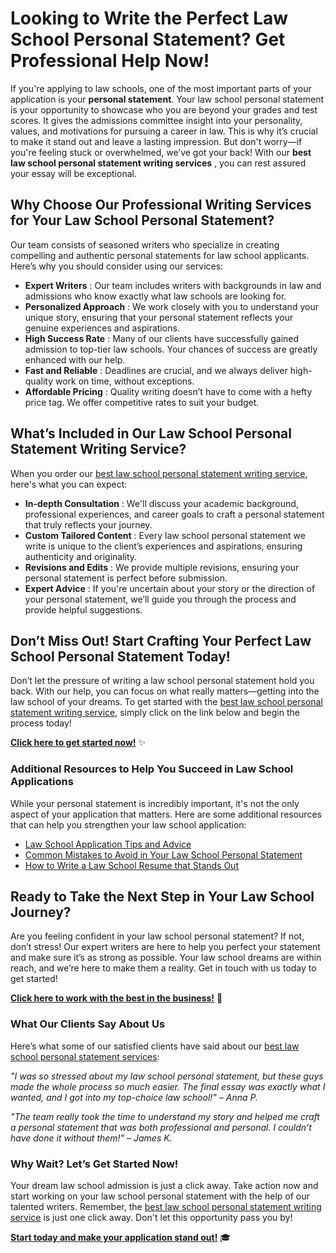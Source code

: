 # Looking to Write the Perfect Law School Personal Statement? Get Professional Help Now!

If you're applying to law schools, one of the most important parts of your application is your **personal statement**. Your law school personal statement is your opportunity to showcase who you are beyond your grades and test scores. It gives the admissions committee insight into your personality, values, and motivations for pursuing a career in law. This is why it’s crucial to make it stand out and leave a lasting impression. But don't worry—if you're feeling stuck or overwhelmed, we’ve got your back! With our **best law school personal statement writing services** , you can rest assured your essay will be exceptional.

## Why Choose Our Professional Writing Services for Your Law School Personal Statement?

Our team consists of seasoned writers who specialize in creating compelling and authentic personal statements for law school applicants. Here’s why you should consider using our services:

- **Expert Writers** : Our team includes writers with backgrounds in law and admissions who know exactly what law schools are looking for.
- **Personalized Approach** : We work closely with you to understand your unique story, ensuring that your personal statement reflects your genuine experiences and aspirations.
- **High Success Rate** : Many of our clients have successfully gained admission to top-tier law schools. Your chances of success are greatly enhanced with our help.
- **Fast and Reliable** : Deadlines are crucial, and we always deliver high-quality work on time, without exceptions.
- **Affordable Pricing** : Quality writing doesn’t have to come with a hefty price tag. We offer competitive rates to suit your budget.

## What’s Included in Our Law School Personal Statement Writing Service?

When you order our [best law school personal statement writing service](https://tinyurl.com/topessay?keyword=best+law+school+personal+statement), here's what you can expect:

- **In-depth Consultation** : We'll discuss your academic background, professional experiences, and career goals to craft a personal statement that truly reflects your journey.
- **Custom Tailored Content** : Every law school personal statement we write is unique to the client’s experiences and aspirations, ensuring authenticity and originality.
- **Revisions and Edits** : We provide multiple revisions, ensuring your personal statement is perfect before submission.
- **Expert Advice** : If you're uncertain about your story or the direction of your personal statement, we’ll guide you through the process and provide helpful suggestions.

## Don’t Miss Out! Start Crafting Your Perfect Law School Personal Statement Today!

Don’t let the pressure of writing a law school personal statement hold you back. With our help, you can focus on what really matters—getting into the law school of your dreams. To get started with the [best law school personal statement writing service](https://tinyurl.com/topessay?keyword=best+law+school+personal+statement), simply click on the link below and begin the process today!

**[Click here to get started now!](https://tinyurl.com/topessay?keyword=best+law+school+personal+statement)** ✨

### Additional Resources to Help You Succeed in Law School Applications

While your personal statement is incredibly important, it's not the only aspect of your application that matters. Here are some additional resources that can help you strengthen your law school application:

- [Law School Application Tips and Advice](https://tinyurl.com/topessay?keyword=best+law+school+personal+statement)
- [Common Mistakes to Avoid in Your Law School Personal Statement](https://tinyurl.com/topessay?keyword=best+law+school+personal+statement)
- [How to Write a Law School Resume that Stands Out](https://tinyurl.com/topessay?keyword=best+law+school+personal+statement)

## Ready to Take the Next Step in Your Law School Journey?

Are you feeling confident in your law school personal statement? If not, don’t stress! Our expert writers are here to help you perfect your statement and make sure it’s as strong as possible. Your law school dreams are within reach, and we’re here to make them a reality. Get in touch with us today to get started!

**[Click here to work with the best in the business!](https://tinyurl.com/topessay?keyword=best+law+school+personal+statement)** 🚀

### What Our Clients Say About Us

Here’s what some of our satisfied clients have said about our [best law school personal statement services](https://tinyurl.com/topessay?keyword=best+law+school+personal+statement):

_"I was so stressed about my law school personal statement, but these guys made the whole process so much easier. The final essay was exactly what I wanted, and I got into my top-choice law school!" – Anna P._

_"The team really took the time to understand my story and helped me craft a personal statement that was both professional and personal. I couldn’t have done it without them!" – James K._

### Why Wait? Let’s Get Started Now!

Your dream law school admission is just a click away. Take action now and start working on your law school personal statement with the help of our talented writers. Remember, the [best law school personal statement writing service](https://tinyurl.com/topessay?keyword=best+law+school+personal+statement) is just one click away. Don't let this opportunity pass you by!

**[Start today and make your application stand out!](https://tinyurl.com/topessay?keyword=best+law+school+personal+statement)** 🎓
